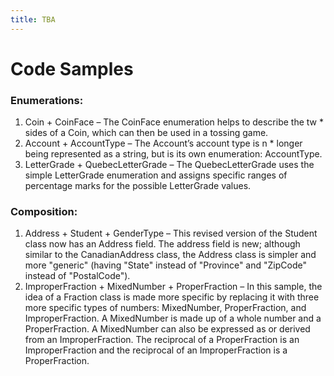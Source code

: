 ```yaml
---
title: TBA
---
```

# Code Samples

### Enumerations:

1. Coin + CoinFace – The CoinFace enumeration helps to describe the tw  * sides of a Coin, which can then be used in a tossing game.
2. Account + AccountType – The Account’s account type is n  * longer being represented as a string, but is its own enumeration: AccountType.
3. LetterGrade + QuebecLetterGrade – The QuebecLetterGrade uses the simple LetterGrade enumeration and assigns specific ranges of percentage marks for the possible LetterGrade values.

### Composition:

1. Address + Student + GenderType – This revised version of the Student class now has an Address field. The address field is new; although similar to the CanadianAddress class, the Address class is simpler and more "generic" (having "State" instead of "Province" and "ZipCode" instead of "PostalCode").
2. ImproperFraction + MixedNumber + ProperFraction – In this sample, the idea of a Fraction class is made more specific by replacing it with three more specific types of numbers: MixedNumber, ProperFraction, and ImproperFraction. A MixedNumber is made up of a whole number and a ProperFraction. A MixedNumber can also be expressed as or derived from an ImproperFraction. The reciprocal of a ProperFraction is an ImproperFraction and the reciprocal of an ImproperFraction is a ProperFraction.
